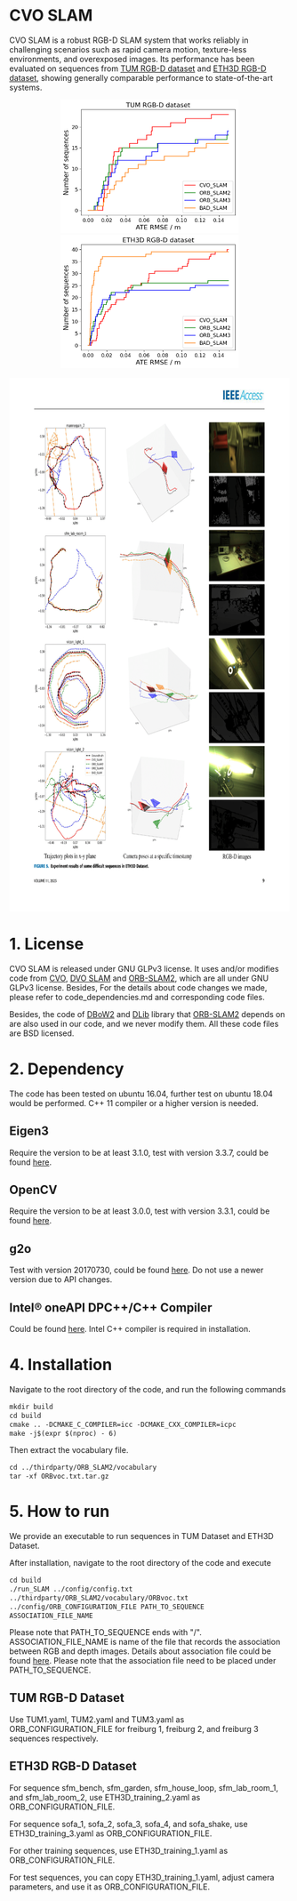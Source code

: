 # CVO SLAM

CVO SLAM is a robust RGB-D SLAM system that works reliably in challenging scenarios such as rapid camera motion, texture-less environments, and overexposed images. Its performance has been evaluated on sequences from [TUM RGB-D dataset](https://vision.in.tum.de/data/datasets/rgbd-dataset/download) and [ETH3D RGB-D dataset](https://www.eth3d.net/slam_datasets), showing generally comparable performance to state-of-the-art systems.

<p align="center">
<img width="320" height="240" src="TUM_CDF.png">  
<img width="320" height="240" src="ETH3D_CDF.png">
</p>

<p align="center">
<img width="800" height="960" src="ETH3D_sequences_plot.png">  
</p>

# 1. License
CVO SLAM is released under GNU GLPv3 license. It uses and/or modifies code from [CVO](https://github.com/MaaniGhaffari/cvo-rgbd), [DVO SLAM](https://github.com/tum-vision/dvo_slam) and [ORB-SLAM2](https://github.com/raulmur/ORB_SLAM2), which are all under GNU GLPv3 license. Besides, For the details about code changes we made, please refer to code_dependencies.md and corresponding code files. 

Besides, the code of [DBoW2](https://github.com/dorian3d/DBoW2) and [DLib](https://github.com/dorian3d/DLib) library that [ORB-SLAM2](https://github.com/raulmur/ORB_SLAM2) depends on are also used in our code, and we never modify them. All these code files are BSD licensed.  

# 2. Dependency
The code has been tested on ubuntu 16.04, further test on ubuntu 18.04 would be performed. C++ 11 compiler or a higher version is needed.

## Eigen3
Require the version to be at least 3.1.0, test with version 3.3.7, could be found [here](http://eigen.tuxfamily.org/index.php?title=Main_Page).

## OpenCV
Require the version to be at least 3.0.0, test with version 3.3.1, could be found [here](https://opencv.org/).

## g2o 
Test with version 20170730, could be found [here](https://github.com/RainerKuemmerle/g2o/releases). Do not use a newer version due to API changes.

## Intel® oneAPI DPC++/C++ Compiler
Could be found [here](https://www.intel.com/content/www/us/en/developer/tools/oneapi/dpc-compiler.html#gs.uxyut8). Intel C++ compiler is required in installation.


# 4. Installation
Navigate to the root directory of the code, and run the following commands
```
mkdir build
cd build
cmake .. -DCMAKE_C_COMPILER=icc -DCMAKE_CXX_COMPILER=icpc
make -j$(expr $(nproc) - 6)
```
Then extract the vocabulary file.
```
cd ../thirdparty/ORB_SLAM2/vocabulary
tar -xf ORBvoc.txt.tar.gz
``` 


# 5. How to run
We provide an executable to run sequences in TUM Dataset and ETH3D Dataset.

After installation, navigate to the root directory of the code and execute

```
cd build
./run_SLAM ../config/config.txt ../thirdparty/ORB_SLAM2/vocabulary/ORBvoc.txt ../config/ORB_CONFIGURATION_FILE PATH_TO_SEQUENCE ASSOCIATION_FILE_NAME 
```

Please note that PATH_TO_SEQUENCE ends with "/". ASSOCIATION_FILE_NAME is name of the file that records the association between RGB and depth images. Details about association file could be found [here](https://vision.in.tum.de/data/datasets/rgbd-dataset/tools). Please note that the association file need to be placed under PATH_TO_SEQUENCE.

## TUM RGB-D Dataset
Use TUM1.yaml, TUM2.yaml and TUM3.yaml as ORB_CONFIGURATION_FILE for freiburg 1, freiburg 2, and freiburg 3 sequences respectively.

## ETH3D RGB-D Dataset
For sequence sfm_bench, sfm_garden, sfm_house_loop, sfm_lab_room_1, and sfm_lab_room_2, use ETH3D_training_2.yaml as ORB_CONFIGURATION_FILE.

For sequence sofa_1, sofa_2, sofa_3, sofa_4, and sofa_shake, use ETH3D_training_3.yaml as ORB_CONFIGURATION_FILE.

For other training sequences, use ETH3D_training_1.yaml as ORB_CONFIGURATION_FILE.

For test sequences, you can copy ETH3D_training_1.yaml, adjust camera parameters, and use it as ORB_CONFIGURATION_FILE.



